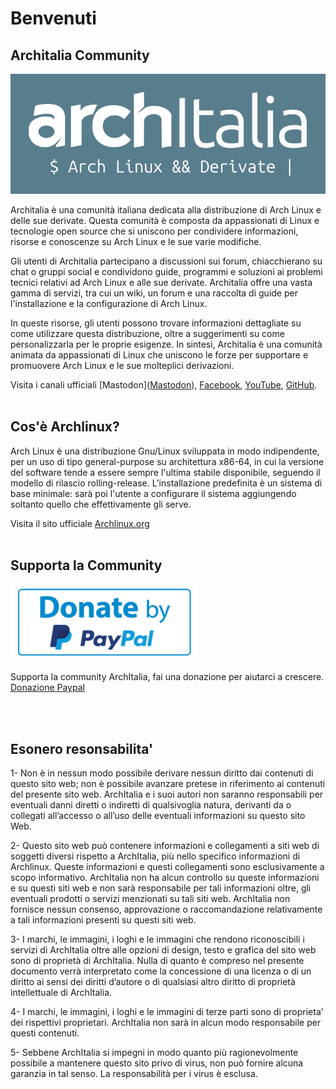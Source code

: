 
# Benvenuti

## Architalia Community



![image](images/logo/logo2.png)

Architalia è una comunità italiana dedicata alla distribuzione di Arch Linux e delle sue derivate. Questa comunità è composta da appassionati di Linux e tecnologie open source che si uniscono per condividere informazioni, risorse e conoscenze su Arch Linux e le sue varie modifiche. 

Gli utenti di Architalia partecipano a discussioni sui forum, chiacchierano su chat o gruppi social e condividono guide, programmi e soluzioni ai problemi tecnici relativi ad Arch Linux e alle sue derivate. Architalia offre una vasta gamma di servizi, tra cui un wiki, un forum e una raccolta di guide per l'installazione e la configurazione di Arch Linux. 

In queste risorse, gli utenti possono trovare informazioni dettagliate su come utilizzare questa distribuzione, oltre a suggerimenti su come personalizzarla per le proprie esigenze. In sintesi, Architalia è una comunità animata da appassionati di Linux che uniscono le forze per supportare e promuovere Arch Linux e le sue molteplici derivazioni.

Visita i canali ufficiali [Mastodon](<a rel="me" href="https://mastodon.social/@architalia">Mastodon</a>), [Facebook](https://www.facebook.com/groups/architalia), [YouTube](https://www.youtube.com/@ArchItalia), [GitHub](https://github.com/ArchItalia).
<br><br>

## Cos'è Archlinux?


Arch Linux è una distribuzione Gnu/Linux sviluppata in modo indipendente, per un uso di tipo general-purpose su architettura x86-64, in cui la versione del software tende a essere sempre l'ultima stabile disponibile, seguendo il modello di rilascio rolling-release. L'installazione predefinita è un sistema di base minimale: sarà poi l'utente a configurare il sistema aggiungendo soltanto quello che effettivamente gli serve. 

Visita il sito ufficiale [Archlinux.org](https://archlinux.org)
<br><br>

## Supporta la Community

![iso](images/pp.png)

Supporta la community ArchItalia, fai una donazione per aiutarci a crescere.
[Donazione Paypal](https://www.paypal.com/donate/?hosted_button_id=3C4YAF9NXMEWL)

<br><br>

## Esonero resonsabilita'

1- Non è in nessun modo possibile derivare nessun diritto dai contenuti di questo sito web; non è possibile avanzare pretese in riferimento ai contenuti del presente sito web. ArchItalia e i suoi autori non saranno responsabili per eventuali danni diretti o indiretti di qualsivoglia natura, derivanti da o collegati all’accesso o all’uso delle eventuali informazioni su questo sito Web.

2- Questo sito web può contenere informazioni e collegamenti a siti web di soggetti diversi rispetto a ArchItalia, più nello specifico informazioni di Archlinux. Queste informazioni e questi collegamenti sono esclusivamente a scopo informativo. ArchItalia non ha alcun controllo su queste informazioni e su questi siti web e non sarà responsabile per tali informazioni oltre, gli eventuali prodotti o servizi menzionati su tali siti web. ArchItalia non fornisce nessun consenso, approvazione o raccomandazione relativamente a tali informazioni presenti su questi siti web.

3- I marchi, le immagini, i loghi e le immagini che rendono riconoscibili i servizi di ArchItalia oltre alle opzioni di design, testo e grafica del sito web sono di proprietà di ArchItalia. Nulla di quanto è compreso nel presente documento verrà interpretato come la concessione di una licenza o di un diritto ai sensi dei diritti d’autore o di qualsiasi altro diritto di proprietà intellettuale di ArchItalia.

4- I marchi, le immagini, i loghi e le immagini di terze parti sono di proprieta' dei rispettivi proprietari. ArchItalia non sarà in alcun modo responsabile per questi contenuti.

5- Sebbene ArchItalia si impegni in modo quanto più ragionevolmente possibile a mantenere questo sito privo di virus, non può fornire alcuna garanzia in tal senso. La responsabilità per i virus è esclusa.
